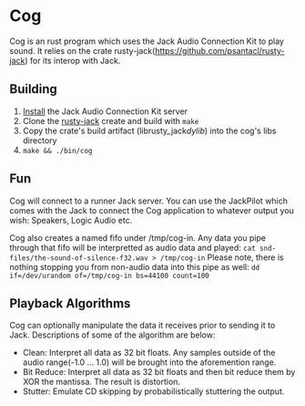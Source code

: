 # Cog

Cog is an rust program which uses the Jack Audio Connection Kit to play sound.  It relies on the crate rusty-jack(https://github.com/psantacl/rusty-jack) for its interop with Jack.

## Building
1. [Install](http://jackaudio.org/download) the Jack Audio Connection Kit server
2. Clone the [rusty-jack](https://github.com/psantacl/rusty-jack) create and build with `make`
3. Copy the crate's build artifact (librusty_jack*dylib*) into the cog's libs directory
4. `make && ./bin/cog` 

## Fun
Cog will connect to a runner Jack server.  You can use the JackPilot which comes with the Jack to connect the Cog application to whatever output you wish: Speakers, Logic Audio etc.

Cog also creates a named fifo under /tmp/cog-in.  Any data you pipe through that fifo will be interpretted as audio data and played: `cat snd-files/the-sound-of-silence-f32.wav > /tmp/cog-in`
Please note, there is nothing stopping you from non-audio data into this pipe as well: `dd if=/dev/urandom of=/tmp/cog-in bs=44100 count=100` 
  
## Playback Algorithms
Cog can optionally manipulate the data it receives prior to sending it to Jack.  Descriptions of some of the algorithm are below:
  * Clean: Interpret all data as 32 bit floats.  Any samples outside of the audio range(-1.0 ... 1.0) will be brought into the aforemention range.
  * Bit Reduce:  Interpret all data as 32 bit floats and then bit reduce them by XOR the mantissa.  The result is distortion.
  * Stutter: Emulate CD skipping by probabilistically stuttering the output.
